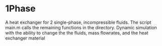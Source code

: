1Phase
======

A heat exchanger for 2 single-phase, incompressible fluids.  The script main.m calls the remaining functions in the directory.  Dynamic simulation with the ability to change the the fluids, mass flowrates, and the heat exchanger material
